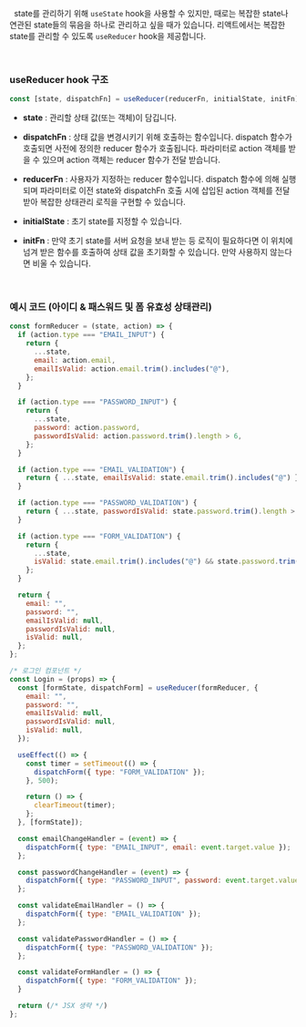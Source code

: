
&nbsp;&nbsp;state를 관리하기 위해 `useState` hook을 사용할 수 있지만, 때로는 복잡한 state나 연관된 state들의 묶음을 하나로 관리하고 싶을 때가 있습니다. 리액트에서는 복잡한 state를 관리할 수 있도록 `useReducer` hook을 제공합니다.

<br>

### useReducer hook 구조

```javascript
const [state, dispatchFn] = useReducer(reducerFn, initialState, initFn);
```

- **state** : 관리할 상태 값(또는 객체)이 담깁니다.

- **dispatchFn** : 상태 값을 변경시키기 위해 호출하는 함수입니다. dispatch 함수가 호출되면 사전에 정의한 reducer 함수가 호출됩니다. 파라미터로 action 객체를 받을 수 있으며 action 객체는 reducer 함수가 전달 받습니다.

- **reducerFn** : 사용자가 지정하는 reducer 함수입니다. dispatch 함수에 의해 실행되며 파라미터로 이전 state와 dispatchFn 호출 시에 삽입된 action 객체를 전달 받아 복잡한 상태관리 로직을 구현할 수 있습니다.

- **initialState** : 초기 state를 지정할 수 있습니다.

- **initFn** : 만약 초기 state를 서버 요청을 보내 받는 등 로직이 필요하다면 이 위치에 넘겨 받은 함수를 호출하여 상태 값을 초기화할 수 있습니다. 만약 사용하지 않는다면 비울 수 있습니다.

<br>

### 예시 코드 (아이디 & 패스워드 및 폼 유효성 상태관리)

```javascript
const formReducer = (state, action) => {
  if (action.type === "EMAIL_INPUT") {
    return {
      ...state,
      email: action.email,
      emailIsValid: action.email.trim().includes("@"),
    };
  }

  if (action.type === "PASSWORD_INPUT") {
    return {
      ...state,
      password: action.password,
      passwordIsValid: action.password.trim().length > 6,
    };
  }

  if (action.type === "EMAIL_VALIDATION") {
    return { ...state, emailIsValid: state.email.trim().includes("@") };
  }

  if (action.type === "PASSWORD_VALIDATION") {
    return { ...state, passwordIsValid: state.password.trim().length > 6 };
  }

  if (action.type === "FORM_VALIDATION") {
    return {
      ...state,
      isValid: state.email.trim().includes("@") && state.password.trim().length > 6,
    };
  }

  return {
    email: "",
    password: "",
    emailIsValid: null,
    passwordIsValid: null,
    isValid: null,
  };
};

/* 로그인 컴포넌트 */
const Login = (props) => {
  const [formState, dispatchForm] = useReducer(formReducer, {
    email: "",
    password: "",
    emailIsValid: null,
    passwordIsValid: null,
    isValid: null,
  });

  useEffect(() => {
    const timer = setTimeout(() => {
      dispatchForm({ type: "FORM_VALIDATION" });
    }, 500);

    return () => {
      clearTimeout(timer);
    };
  }, [formState]);

  const emailChangeHandler = (event) => {
    dispatchForm({ type: "EMAIL_INPUT", email: event.target.value });
  };

  const passwordChangeHandler = (event) => {
    dispatchForm({ type: "PASSWORD_INPUT", password: event.target.value });
  };

  const validateEmailHandler = () => {
    dispatchForm({ type: "EMAIL_VALIDATION" });
  };

  const validatePasswordHandler = () => {
    dispatchForm({ type: "PASSWORD_VALIDATION" });
  };

  const validateFormHandler = () => {
    dispatchForm({ type: "FORM_VALIDATION" });
  }

  return (/* JSX 생략 */)
};
```
